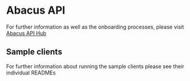 # Abacus API

For further information as well as the onboarding processes, please visit [Abacus API Hub](https://apihub.abacus.ch/)

## Sample clients

For further information about running the sample clients please see their individual READMEs
